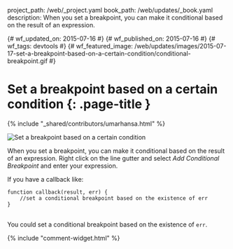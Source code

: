 project_path: /web/_project.yaml
book_path: /web/updates/_book.yaml
description: When you set a breakpoint, you can make it conditional based on the result of an expression.

{# wf_updated_on: 2015-07-16 #}
{# wf_published_on: 2015-07-16 #}
{# wf_tags: devtools #}
{# wf_featured_image: /web/updates/images/2015-07-17-set-a-breakpoint-based-on-a-certain-condition/conditional-breakpoint.gif #}

# Set a breakpoint based on a certain condition {: .page-title }

{% include "_shared/contributors/umarhansa.html" %}


<img src="/web/updates/images/2015-07-17-set-a-breakpoint-based-on-a-certain-condition/conditional-breakpoint.gif" alt="Set a breakpoint based on a certain condition">

When you set a breakpoint, you can make it conditional based on the result of an expression. Right click on the line gutter and select <em>Add Conditional Breakpoint</em> and enter your expression.


If you have a callback like:

<pre>
<code>function callback(result, err) {
    //set a conditional breakpoint based on the existence of err
}
</code>
</pre>

You could set a conditional breakpoint based on the existence of <code>err</code>.




		


{% include "comment-widget.html" %}
